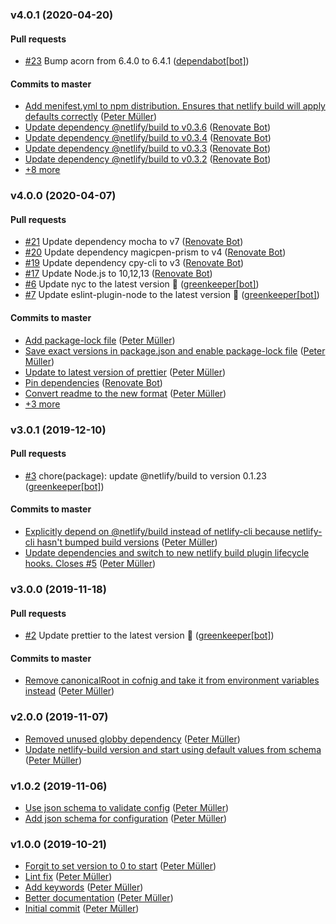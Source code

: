 ### v4.0.1 (2020-04-20)

#### Pull requests

- [#23](https://github.com/munter/netlify-plugin-hashfiles/pull/23) Bump acorn from 6.4.0 to 6.4.1 ([dependabot[bot]](mailto:49699333+dependabot[bot]@users.noreply.github.com))

#### Commits to master

- [Add menifest.yml to npm distribution. Ensures that netlify build will apply defaults correctly](https://github.com/munter/netlify-plugin-hashfiles/commit/eb616d5f2e19bc44b8cf29fa442ff5be1f5295ec) ([Peter Müller](mailto:munter@fumle.dk))
- [Update dependency @netlify\/build to v0.3.6](https://github.com/munter/netlify-plugin-hashfiles/commit/419ad72b4301a0bca0c94c1e921569cdba96b9d4) ([Renovate Bot](mailto:bot@renovateapp.com))
- [Update dependency @netlify\/build to v0.3.4](https://github.com/munter/netlify-plugin-hashfiles/commit/a7012fdb7c833aba0a39a4ccd80caf4a9f53904d) ([Renovate Bot](mailto:bot@renovateapp.com))
- [Update dependency @netlify\/build to v0.3.3](https://github.com/munter/netlify-plugin-hashfiles/commit/4394fb2738cd01f79d188d66388dab0ffd6250e8) ([Renovate Bot](mailto:bot@renovateapp.com))
- [Update dependency @netlify\/build to v0.3.2](https://github.com/munter/netlify-plugin-hashfiles/commit/a45450d666688bb7941d52bfb36052b54b027fe7) ([Renovate Bot](mailto:bot@renovateapp.com))
- [+8 more](https://github.com/munter/netlify-plugin-hashfiles/compare/v4.0.0...v4.0.1)

### v4.0.0 (2020-04-07)

#### Pull requests

- [#21](https://github.com/munter/netlify-plugin-hashfiles/pull/21) Update dependency mocha to v7 ([Renovate Bot](mailto:bot@renovateapp.com))
- [#20](https://github.com/munter/netlify-plugin-hashfiles/pull/20) Update dependency magicpen-prism to v4 ([Renovate Bot](mailto:bot@renovateapp.com))
- [#19](https://github.com/munter/netlify-plugin-hashfiles/pull/19) Update dependency cpy-cli to v3 ([Renovate Bot](mailto:bot@renovateapp.com))
- [#17](https://github.com/munter/netlify-plugin-hashfiles/pull/17) Update Node.js to 10,12,13 ([Renovate Bot](mailto:bot@renovateapp.com))
- [#6](https://github.com/munter/netlify-plugin-hashfiles/pull/6) Update nyc to the latest version 🚀 ([greenkeeper[bot]](mailto:23040076+greenkeeper[bot]@users.noreply.github.com))
- [#7](https://github.com/munter/netlify-plugin-hashfiles/pull/7) Update eslint-plugin-node to the latest version 🚀 ([greenkeeper[bot]](mailto:23040076+greenkeeper[bot]@users.noreply.github.com))

#### Commits to master

- [Add package-lock file](https://github.com/munter/netlify-plugin-hashfiles/commit/d014c37c4523f3b9d6763a0dff98dc8a97ab1423) ([Peter Müller](mailto:munter@fumle.dk))
- [Save exact versions in package.json and enable package-lock file](https://github.com/munter/netlify-plugin-hashfiles/commit/a69afcd4c81154266471bff2af2cbf534a333c87) ([Peter Müller](mailto:munter@fumle.dk))
- [Update to latest version of prettier](https://github.com/munter/netlify-plugin-hashfiles/commit/90894fbaef66c1ceb4cdd85a3a5ce5bd9263cdbd) ([Peter Müller](mailto:munter@fumle.dk))
- [Pin dependencies](https://github.com/munter/netlify-plugin-hashfiles/commit/50bb0d778f8026900da52f0c8c5974148b9330db) ([Renovate Bot](mailto:bot@renovateapp.com))
- [Convert readme to the new format](https://github.com/munter/netlify-plugin-hashfiles/commit/700b692fa42b03877da8717a830e9f834482de5c) ([Peter Müller](mailto:munter@fumle.dk))
- [+3 more](https://github.com/munter/netlify-plugin-hashfiles/compare/v3.0.1...v4.0.0)

### v3.0.1 (2019-12-10)

#### Pull requests

- [#3](https://github.com/munter/netlify-plugin-hashfiles/pull/3) chore\(package\): update @netlify\/build to version 0.1.23 ([greenkeeper[bot]](mailto:23040076+greenkeeper[bot]@users.noreply.github.com))

#### Commits to master

- [Explicitly depend on @netlify\/build instead of netlify-cli because netlify-cli hasn't bumped build versions](https://github.com/munter/netlify-plugin-hashfiles/commit/4bb453836eb712040b9879d2aa16e22042ad8e0d) ([Peter Müller](mailto:munter@fumle.dk))
- [Update dependencies and switch to new netlify build plugin lifecycle hooks. Closes \#5](https://github.com/munter/netlify-plugin-hashfiles/commit/88e5f838162e84887440dcd2ad599a90fc5000da) ([Peter Müller](mailto:munter@fumle.dk))

### v3.0.0 (2019-11-18)

#### Pull requests

- [#2](https://github.com/munter/netlify-plugin-hashfiles/pull/2) Update prettier to the latest version 🚀 ([greenkeeper[bot]](mailto:23040076+greenkeeper[bot]@users.noreply.github.com))

#### Commits to master

- [Remove canonicalRoot in cofnig and take it from environment variables instead](https://github.com/munter/netlify-plugin-hashfiles/commit/d20321df807c9b49305f6ee5dcd955806e4c4b46) ([Peter Müller](mailto:munter@fumle.dk))

### v2.0.0 (2019-11-07)

- [Removed unused globby dependency](https://github.com/munter/netlify-plugin-hashfiles/commit/425c7e5fa7fb559114963c64690846627972d287) ([Peter Müller](mailto:munter@fumle.dk))
- [Update netlify-build version and start using default values from schema](https://github.com/munter/netlify-plugin-hashfiles/commit/26034ace343e203ae1274bb2e3f130e550850ccd) ([Peter Müller](mailto:munter@fumle.dk))

### v1.0.2 (2019-11-06)

- [Use json schema to validate config](https://github.com/munter/netlify-plugin-hashfiles/commit/039e48d040a2b90abb724b2ba6a0245282869e1f) ([Peter Müller](mailto:munter@fumle.dk))
- [Add json schema for configuration](https://github.com/munter/netlify-plugin-hashfiles/commit/f16726ab87f3003adfdca95ce4b6b1e164bcf418) ([Peter Müller](mailto:munter@fumle.dk))

### v1.0.0 (2019-10-21)

- [Forgit to set version to 0 to start](https://github.com/munter/netlify-plugin-hashfiles/commit/94e07567e679af6b5ce9f6eb44482216dc8d643f) ([Peter Müller](mailto:munter@fumle.dk))
- [Lint fix](https://github.com/munter/netlify-plugin-hashfiles/commit/01377506266f6e74cf18ff8bb94ee1b1ff8ab474) ([Peter Müller](mailto:munter@fumle.dk))
- [Add keywords](https://github.com/munter/netlify-plugin-hashfiles/commit/9d3d1959288b0943bc71c595810b50ce16d877e6) ([Peter Müller](mailto:munter@fumle.dk))
- [Better documentation](https://github.com/munter/netlify-plugin-hashfiles/commit/f6dca5f5dc9d0b27427a3f3a8c592151d74cc60c) ([Peter Müller](mailto:munter@fumle.dk))
- [Initial commit](https://github.com/munter/netlify-plugin-hashfiles/commit/2782dde3bf6cecd103d1d7ec0d6e3324bd30accc) ([Peter Müller](mailto:munter@fumle.dk))

